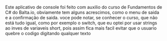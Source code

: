Este aplicativo de console foi feito com auxilio do curso de Fundamentos de C# do Balta.io, obviamente tem alguns acrescimos, como o menu de saida e a confirmação de saida.
voce pode notar, se conhecer o curso, que não está tudo igual, como por exemplo o switch, que eu optei por usar strings ao inves de variaveis short, pois assim fica mais facil 
evitar que o usuario quebre o codigo digitando qualquer texto
